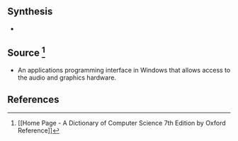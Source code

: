 ## Synthesis
- 
## Source [^1]
- An applications programming interface in Windows that allows access to the audio and graphics hardware.
## References

[^1]: [[Home Page - A Dictionary of Computer Science 7th Edition by Oxford Reference]]